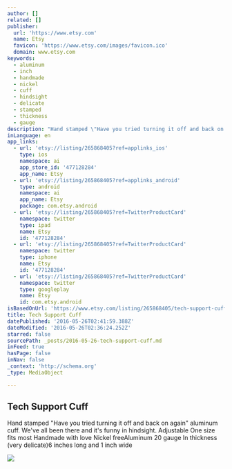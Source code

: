 ```yaml
---
author: []
related: []
publisher:
  url: 'https://www.etsy.com'
  name: Etsy
  favicon: 'https://www.etsy.com/images/favicon.ico'
  domain: www.etsy.com
keywords:
  - aluminum
  - inch
  - handmade
  - nickel
  - cuff
  - hindsight
  - delicate
  - stamped
  - thickness
  - gauge
description: "Hand stamped \"Have you tried turning it off and back on again\" aluminum cuff. We've all been there and it's funny in hindsight. Adjustable One size fits most Handmade with love Nickel freeAluminum 20 gauge In thickness (very delicate)6 inches long and 1 inch wide"
inLanguage: en
app_links:
  - url: 'etsy://listing/265868405?ref=applinks_ios'
    type: ios
    namespace: ai
    app_store_id: '477128284'
    app_name: Etsy
  - url: 'etsy://listing/265868405?ref=applinks_android'
    type: android
    namespace: ai
    app_name: Etsy
    package: com.etsy.android
  - url: 'etsy://listing/265868405?ref=TwitterProductCard'
    namespace: twitter
    type: ipad
    name: Etsy
    id: '477128284'
  - url: 'etsy://listing/265868405?ref=TwitterProductCard'
    namespace: twitter
    type: iphone
    name: Etsy
    id: '477128284'
  - url: 'etsy://listing/265868405?ref=TwitterProductCard'
    namespace: twitter
    type: googleplay
    name: Etsy
    id: com.etsy.android
isBasedOnUrl: 'https://www.etsy.com/listing/265868405/tech-support-cuff?ref=shop_home_active_6'
title: Tech Support Cuff
datePublished: '2016-05-26T02:41:59.388Z'
dateModified: '2016-05-26T02:36:24.252Z'
starred: false
sourcePath: _posts/2016-05-26-tech-support-cuff.md
inFeed: true
hasPage: false
inNav: false
_context: 'http://schema.org'
_type: MediaObject

---
```

<article style=""><h1>Tech Support Cuff</h1><p>Hand stamped "Have you tried turning it off and back on again" aluminum cuff. We've all been there and it's funny in hindsight. Adjustable One size fits most Handmade with love Nickel freeAluminum 20 gauge In thickness (very delicate)6 inches long and 1 inch wide</p><img src="https://img1.etsystatic.com/122/0/10264507/il_570xN.911999003_nf55.jpg" /></article>